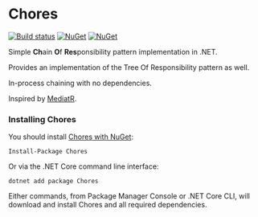 Chores
=======
[![Build status](https://ci.appveyor.com/api/projects/status/gnjs2mieub495pav/branch/master?svg=true)](https://ci.appveyor.com/project/pratikpanda/chores/branch/master)
[![NuGet](https://img.shields.io/nuget/dt/chores.svg)](https://www.nuget.org/packages/chores) 
[![NuGet](https://img.shields.io/nuget/vpre/chores.svg)](https://www.nuget.org/packages/chores)

Simple **Ch**ain **O**f **Res**ponsibility pattern implementation in .NET. 

Provides an implementation of the Tree Of Responsibility pattern as well.

In-process chaining with no dependencies.

Inspired by [MediatR](https://github.com/jbogard/MediatR).

### Installing Chores

You should install [Chores with NuGet](https://www.nuget.org/packages/Chores):

    Install-Package Chores
    
Or via the .NET Core command line interface:

    dotnet add package Chores

Either commands, from Package Manager Console or .NET Core CLI, will download and install Chores and all required dependencies.
